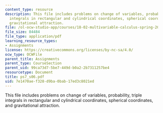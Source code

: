 ```yaml
---
content_type: resource
description: This file includes problems on change of variables, probability, triple
  integrals in rectangular and cylindrical coordinates, spherical coordinates, and
  gravitational attraction.
file: /ol-ocw-studio-app/courses/18-02-multivariable-calculus-spring-2006/7e1470aef328d9ba0bab17ed3c8021ed_ps7_s06.pdf
file_size: 84484
file_type: application/pdf
learning_resource_types:
- Assignments
license: https://creativecommons.org/licenses/by-nc-sa/4.0/
ocw_type: OCWFile
parent_title: Assignments
parent_type: CourseSection
parent_uid: 99ca73d7-5be7-449d-b0a2-2b7311257be4
resourcetype: Document
title: ps7_s06.pdf
uid: 7e1470ae-f328-d9ba-0bab-17ed3c8021ed
---
```

This file includes problems on change of variables, probability, triple integrals in rectangular and cylindrical coordinates, spherical coordinates, and gravitational attraction.